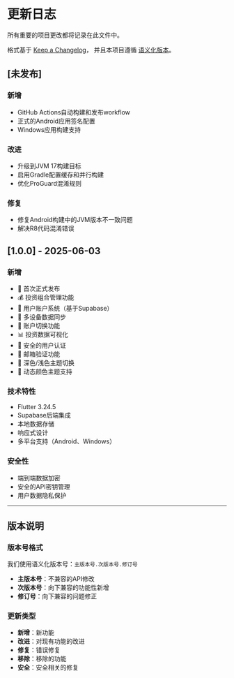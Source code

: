 # 更新日志

所有重要的项目更改都将记录在此文件中。

格式基于 [Keep a Changelog](https://keepachangelog.com/zh-CN/1.0.0/)，
并且本项目遵循 [语义化版本](https://semver.org/lang/zh-CN/)。

## [未发布]

### 新增
- GitHub Actions自动构建和发布workflow
- 正式的Android应用签名配置
- Windows应用构建支持

### 改进
- 升级到JVM 17构建目标
- 启用Gradle配置缓存和并行构建
- 优化ProGuard混淆规则

### 修复
- 修复Android构建中的JVM版本不一致问题
- 解决R8代码混淆错误

## [1.0.0] - 2025-06-03

### 新增
- 🎉 首次正式发布
- 💰 投资组合管理功能
- 👤 用户账户系统（基于Supabase）
- 🔄 多设备数据同步
- 📱 账户切换功能
- 📊 投资数据可视化
- 🔐 安全的用户认证
- 📧 邮箱验证功能
- 🌙 深色/浅色主题切换
- 🎨 动态颜色主题支持

### 技术特性
- Flutter 3.24.5
- Supabase后端集成
- 本地数据存储
- 响应式设计
- 多平台支持（Android、Windows）

### 安全性
- 端到端数据加密
- 安全的API密钥管理
- 用户数据隐私保护

---

## 版本说明

### 版本号格式
我们使用语义化版本号：`主版本号.次版本号.修订号`

- **主版本号**：不兼容的API修改
- **次版本号**：向下兼容的功能性新增
- **修订号**：向下兼容的问题修正

### 更新类型
- **新增**：新功能
- **改进**：对现有功能的改进
- **修复**：错误修复
- **移除**：移除的功能
- **安全**：安全相关的修复
